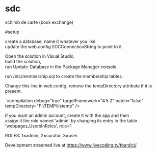 # sdc
schimb de carte
(book exchange)

#setup

create a database, name it whatever you like  
update the web.config SDCConnectionString to point to it.  

Open the solution in Visual Studio,  
build the solution,  
run Update-Database in the Package Manager console.  

run /etc/membership.sql to create the membership tables. 

Change this line in web.config, remove the tempDirectory attribute if it is present.

`&lt;compilation debug="true" targetFramework="4.5.2" batch="false" tempDirectory="F:\TEMP\iistemp" /&gt;

if you want an admin account, create it with the app and then  
assign it the role named 'admin' by changing its entry in the table 'webpages_UsersInRoles', role=1

ROLES: 1=admin, 2=curator, 3=user.

Development streamed live at https://www.livecoding.tv/tbardici/
